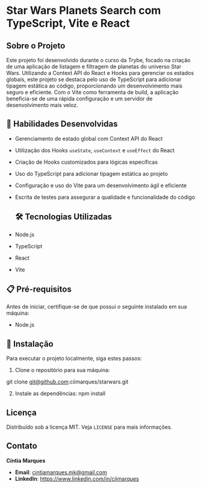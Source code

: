 # Star Wars Planets Search com TypeScript, Vite e React

## Sobre o Projeto

Este projeto foi desenvolvido durante o curso da Trybe, focado na criação de uma aplicação de listagem e filtragem de planetas do universo Star Wars. Utilizando a Context API do React e Hooks para gerenciar os estados globais, este projeto se destaca pelo uso de TypeScript para adicionar tipagem estática ao código, proporcionando um desenvolvimento mais seguro e eficiente. Com o Vite como ferramenta de build, a aplicação beneficia-se de uma rápida configuração e um servidor de desenvolvimento mais veloz.

## 🚀 Habilidades Desenvolvidas

- Gerenciamento de estado global com Context API do React
- Utilização dos Hooks `useState`, `useContext` e `useEffect` do React
- Criação de Hooks customizados para lógicas específicas
- Uso do TypeScript para adicionar tipagem estática ao projeto
- Configuração e uso do Vite para um desenvolvimento ágil e eficiente
- Escrita de testes para assegurar a qualidade e funcionalidade do código

  ## 🛠 Tecnologias Utilizadas

- Node.js
- TypeScript
- React
- Vite


## 📋 Pré-requisitos

Antes de iniciar, certifique-se de que possui o seguinte instalado em sua máquina:

- Node.js

## 🔧 Instalação

Para executar o projeto localmente, siga estes passos:

1. Clone o repositório para sua máquina:

git clone git@github.com:ciimarques/starwars.git

2. Instale as dependências: npm install

## Licença

Distribuído sob a licença MIT. Veja `LICENSE` para mais informações.

## Contato
 **Cíntia Marques** 
- **Email**:  cintiamarques.mk@gmail.com
- **LinkedIn**: https://www.linkedin.com/in/ciimarques

